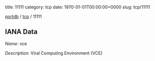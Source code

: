 title: 11111
category: tcp
date: 1970-01-01T00:00:00+0000
slug: tcp/11111

[portdb](/) / [tcp](/category/tcp.html) / 11111


## IANA Data

_Name:_ vce

_Description:_ Viral Computing Environment (VCE)

